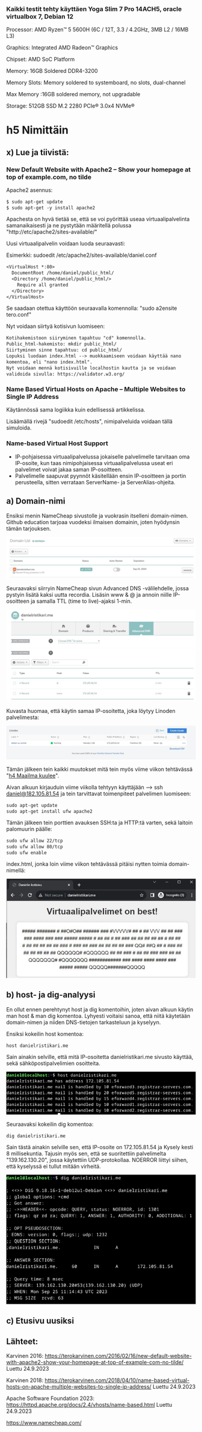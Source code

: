 ### Kaikki testit tehty käyttäen Yoga Slim 7 Pro 14ACH5, oracle virtualbox 7, Debian 12
Processor: AMD Ryzen™ 5 5600H (6C / 12T, 3.3 / 4.2GHz, 3MB L2 / 16MB L3)

Graphics: Integrated AMD Radeon™ Graphics

Chipset: AMD SoC Platform

Memory: 16GB Soldered DDR4-3200

Memory Slots: Memory soldered to systemboard, no slots, dual-channel

Max Memory :16GB soldered memory, not upgradable

Storage: 512GB SSD M.2 2280 PCIe® 3.0x4 NVMe®

# h5 Nimittäin

## x) Lue ja tiivistä: 
### New Default Website with Apache2 – Show your homepage at top of example.com, no tilde

Apache2 asennus:
```
$ sudo apt-get update
$ sudo apt-get -y install apache2
```
Apachesta on hyvä tietää se, että se voi pyörittää useaa virtuaalipalvelinta samanaikaisesti ja ne pystytään määritellä polussa "http://etc/apache2/sites-available/"

Uusi virtuaalipalvelin voidaan luoda seuraavasti:

Esimerkki: sudoedit /etc/apache2/sites-available/daniel.conf 
```
<VirtualHost *:80>
  DocumentRoot /home/daniel/public_html/
  <Directory /home/daniel/public_html/>
    Require all granted
  </Directory>
</VirtualHost>
```
Se saadaan otettua käyttöön seuraavalla komennolla: "sudo a2ensite tero.conf"

Nyt voidaan siirtyä kotisivun luomiseen:
```
Kotihakemistoon siiryminen tapahtuu "cd" komennolla.
Public_html-hakemisto: mkdir public_html/
Siirtyminen sinne tapahtuu: cd public_html/
Lopuksi luodaan index.html --> muokkaamiseen voidaan käyttää nano komentoa, eli "nano index.html".
Nyt voidaan mennä kotisivuille localhostin kautta ja se voidaan validoida sivulla: https://validator.w3.org/
```

### Name Based Virtual Hosts on Apache – Multiple Websites to Single IP Address
Käytännössä sama logiikka kuin edellisessä artikkelissa.

Lisäämällä rivejä "sudoedit /etc/hosts", nimipalveluida voidaan tällä simuloida.
### Name-based Virtual Host Support
- IP-pohjaisessa virtuaalipalvelussa jokaiselle palvelimelle tarvitaan oma IP-osoite, kun taas nimipohjaisessa virtuaalipalvelussa useat eri palvelimet voivat jakaa saman IP-osoitteen.
- Palvelimelle saapuvat pyynnöt käsitellään ensin IP-osoitteen ja portin perusteella, sitten verrataan ServerName- ja ServerAlias-ohjeita.

## a) Domain-nimi  
Ensiksi menin NameCheap sivustolle ja vuokrasin itselleni domain-nimen. Github education tarjoaa vuodeksi ilmaisen domainin, joten hyödynsin tämän tarjouksen.

![Add file: Upload](Images/Domain_name.JPG)

Seuraavaksi siirryin NameCheap sivun Advanced DNS -välilehdelle, jossa pystyin lisätä kaksi uutta recordia. Lisäsin www & @ ja annoin niille IP-osoitteen ja samalla TTL (time to live)-ajaksi 1-min.

![Add file: Upload](Images/Advanced_DNS.JPG)

Kuvasta huomaa, että käytin samaa IP-osoitetta, joka löytyy Linoden palvelimesta:

![Add file: Upload](Images/Linode-running.JPG)

Tämän jälkeen tein kaikki muutokset mitä tein myös viime viikon tehtävässä "[h4 Maailma kuulee](https://github.com/Eviix/linux-course/blob/main/h4%20Maailma%20kuulee.md)".

Aivan alkuun kirjauduin viime viikolla tehtyyn käyttäjään --> ssh daniel@182.105.81.54 ja tein tarvittavat toimenpiteet palvelimen luomiseen:
```
sudo apt-get update
sudo apt-get install ufw apache2 
```
Tämän jälkeen tein porttien avauksen SSH:ta ja HTTP:tä varten, sekä laitoin palomuurin päälle:
```
sudo ufw allow 22/tcp
sudo ufw allow 80/tcp 
sudo ufw enable
```

index.html, jonka loin viime viikon tehtävässä pitäisi nytten toimia domain-nimellä:

![Add file: Upload](Images/Danielin_sivu.JPG)

## b) host- ja dig-analyysi

En ollut ennen perehtynyt host ja dig komentoihin, joten aivan alkuun käytin man host & man dig komentoa. Lyhyesti voitaisi sanoa, että niitä käytetään domain-nimen ja niiden DNS-tietojen tarkasteluun ja kyselyyn.

Ensiksi kokeilin host komentoa:
```
host danielristikari.me
```
Sain ainakin selville, että mitä IP-osoitetta danielristikari.me sivusto käyttää, sekä sähköpostipalvelimien osoitteita.

![Add file: Upload](Images/Host-komento.jpg)

Seuraavaksi kokeilin dig komentoa:

```
dig danielristikari.me
```
Sain tästä ainakin selville sen, että IP-osoite on 172.105.81.54 ja Kysely kesti 8 millisekuntia. Tajusin myös sen, että se suoritettiin palvelimelta "139.162.130.20", jossa käytettiin UDP-protokollaa. NOERROR liittyi siihen, että kyselyssä ei tullut mitään virheitä.

![Add file: Upload](Images/Dig_komento.jpg)

## c) Etusivu uusiksi



## Lähteet:
Karvinen 2016: https://terokarvinen.com/2016/02/16/new-default-website-with-apache2-show-your-homepage-at-top-of-example-com-no-tilde/ Luettu 24.9.2023

Karvinen 2018: https://terokarvinen.com/2018/04/10/name-based-virtual-hosts-on-apache-multiple-websites-to-single-ip-address/ Luettu 24.9.2023

Apache Software Foundation 2023: https://httpd.apache.org/docs/2.4/vhosts/name-based.html Luettu 24.9.2023

https://www.namecheap.com/



